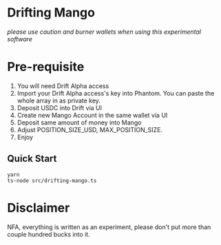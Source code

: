 # Drifting Mango

*please use caution and burner wallets when using this experimental software*

# Pre-requisite

1. You will need Drift Alpha access
2. Import your Drift Alpha access's key into Phantom. You can paste the whole array in as private key.
3. Deposit USDC into Drift via UI
4. Create new Mango Account in the same wallet via UI
5. Deposit same amount of money into Mango
6. Adjust POSITION_SIZE_USD, MAX_POSITION_SIZE.
7. Enjoy 

Quick Start
----
```
yarn
ts-node src/drifting-mango.ts
```

# Disclaimer

NFA, everything is written as an experiment, please don't put more than couple hundred bucks into it.
